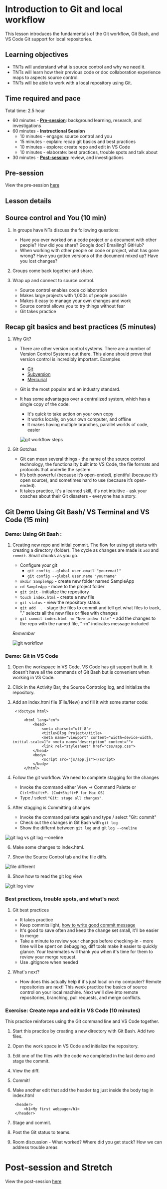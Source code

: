 # Introduction to Git and local workflow

This lesson introduces the fundamentals of the Git workflow, Git Bash, and VS Code Git support for local repositories.

## Learning objectives

* TNTs will understand what is source control and why we need it.
* TNTs will learn how their previous code or doc collaboration experience maps to aspects source control.
* TNTs will be able to work with a local repository using Git.

## Time required and pace

Total time: 2.5 hour

* 60 minutes - [**Pre-session**](https://github.com/tnt-summer-academy/Curriculum/wiki/%5BENG1.2%5D-Intro-to-Git-and-local-workflow): background learning, research, and investigations
* 60 minutes - **Instructional Session**
    * 10 minutes - engage: source control and you
    * 15 minutes - explain: recap git basics and best practices
    * 10 minutes - explore: create repo and edit in VS Code
    * 10 minutes - elaborate: best practices, trouble spots and talk about 
* 30 minutes - [**Post-session**](https://github.com/tnt-summer-academy/Curriculum/wiki/%5BENG1.2%5D-Intro-to-Git-and-local-workflow): review, and investigations


## Pre-session 

View the pre-session [here](https://github.com/tnt-summer-academy/Curriculum/wiki/%5BENG1.2%5D-Intro-to-Git-and-local-workflow)

## Lesson details

## Source control and You (10 min)

1. In groups have NTs discuss the following questions:
   * Have you ever worked on a code project or a document with other people? How did you share? Google doc? Emailing? GitHub?
   * When working with other people on code or project, what has gone wrong? Have you gotten versions of the document mixed up? Have you lost changes?

2. Groups come back together and share.

3. Wrap up and connect to source control.
   * Source control enables code collaboration
   * Makes large projects with 1,000s of people possible
   * Makes it easy to manage your own changes and work
   * Source control allows you to try things without fear
   * Git takes practice

## Recap git basics and best practices (5 minutes)

1. Why Git?
   * There are other version control systems. There are a number of Version Control Systems out there. This alone should prove that version control is incredibly important. Examples
        * [Git](https://git-scm.com)
        * [Subversion](https://subversion.apache.org)
        * [Mercurial](https://www.mercurial-scm.org)
    * Git is the most popular and an industry standard.
   * It has some advantages over a centralized system, which has a single copy of the code:
       * It's quick to take action on your own copy
       * It works locally, on your own computer, and offline
       * It makes having multiple branches, parallel worlds of code, easier

       ![git workflow steps](./[ENG1.2]GitWorkFlowDynamic.gif)

2. Git Gotchas
   * Git can mean several things - the name of the source control technology, the functionality built into VS Code, the file formats and protocols that underlie the system.
   * It’s both powerful (because it’s open-ended), plentiful (because it’s open source), and sometimes hard to use (because it’s open-ended).
   * It takes practice, it's a learned skill, it's not intuitive - ask your coaches about their Git disasters - everyone has a story.


## Git Demo Using Git Bash/ VS Terminal and VS Code (15 min)

### Demo: Using Git Bash : 

1. Creating new repo and initial commit. The flow for using git starts with creating a directory (folder). The cycle as changes are made is `add` and `commit`. Small chunks as you go.

    * Configure your git
      * `git config --global user.email "youremail"`
      * `git config --global user.name "yourname"`
    * `mkdir SampleApp` - create new folder named SampleApp
    * `cd SampleApp` - move to the project folder
    *  `git init` - initialize the repository
    *  `touch index.html` - create a new file
    * `git status` - view the repository status
    * `git add  .` - stage the files to commit and tell get what files to track, "." selects all the new files or files with changes
    * `git commit index.html -m "New index file"` - add the changes to the repo with the named file, "-m" indicates message included

    *Remember*

    ![git workflow](./[ENG1.2]GitWorkFlow.gif)


### Demo: Git in VS Code
1. Open the workspace in VS Code. VS Code has git support built in. It doesn't have all the commands of Git Bash but is convenient when working in VS Code.

2. Click in the Activity Bar, the Source Controlog log, and Initialize the repository. 

3. Add an index.html file (File/New) and fill it with some starter code:

        <!doctype html>
        
            <html lang="en"> 
                <head>
                    <meta charset="utf-8">
                    <title>Blog Project</title>
                    <meta name="viewport" content="width=device-width, initial-scale=1"> <meta name="description" content="">
                    <link rel="stylesheet" href="css/app.css">
                </head>
                <body>
                    <script src="js/app.js"></script> 
                </body>
            </html>
        

4. Follow the git workflow. We need to complete stagging for the changes
    * Invoke the command either View -> Command Palette or `Ctrl+Shift+P. (Cmd+Shift+P for Mac OS)`
    * Type / select `"Git: stage all changes"`.
    

5. After stagging is Committing changes
    * Invoke the command pallette again and type / select "Git: commit"
    * Check out the changes in Git Bash with `git log`
    * Show the differnt between `git log` and git `log --oneline`

 ![git log vs git log --oneline](./[ENG1.2]gitlog_gitlogoneline.gif)

 6. Make some changes to index.html.

 7. Show the Source Control tab and the file diffs.

  ![file different](./[ENG1.2]-fileDiffVS.gif)
  
 8. Show how to read the git log view

![git log view](./[ENG1.2]-GitLogCommandView.png)

### Best practices, trouble spots, and what's next

1. Git best practices
     * It takes practice
     * Keep commits light, [how to write good commit message](https://chris.beams.io/posts/git-commit/) 
     * It's good to save often and keep the change set small, it'll be easier to merge
     * Take a minute to review your changes before checking-in - more time will be spent on debugging, diff tools make it easier to quickly glance. Your teammates will thank you when it's time for them to review your merge request.
     * Use .gitignore when needed

2. What's next?
     * How does this actually help if it's just local on my computer? Remote repositories are next! This week practice the basics of source control on your local machine. Next we'll dive into remote repositories, branching, pull requests, and merge conflicts.

### Exercise: Create repo and edit in VS Code (10 minutes)

This practice reinforces using the Git command line and VS Code together.

1. Start this practice by creating a new directory with Git Bash. Add two files.
2. Open the work space in VS Code and initialize the repository.
3. Edit one of the files with the code we completed in the last demo and stage the commit.
4. View the diff.
5. Commit!
6. Make another edit that add the header tag just inside the body tag in index.html

        <header>
            <h1>My first webpage</h1>
        </header>

7. Stage and commit.
8. Post the Git status to teams.
9. Room discussion - What worked? Where did you get stuck? How we can address trouble areas

# Post-session and Stretch

View the post-session [here](https://github.com/tnt-summer-academy/Curriculum/wiki/%5BENG1.2%5D-Intro-to-Git-and-local-workflow)

